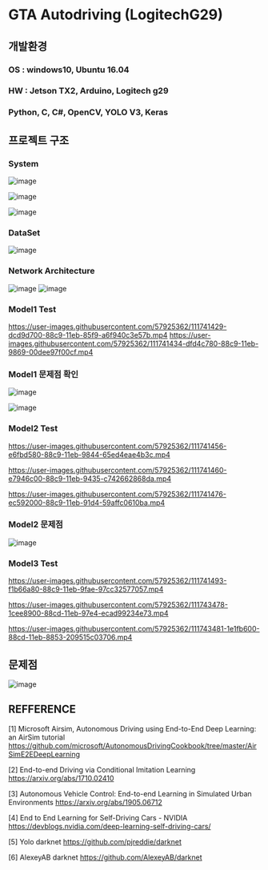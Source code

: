 # GTA Autodriving (LogitechG29)

## 개발환경
### OS : windows10, Ubuntu 16.04
### HW : Jetson TX2, Arduino, Logitech g29
### Python, C, C#, OpenCV, YOLO V3, Keras
  
  
  
## 프로젝트 구조
  
### System
![image](https://user-images.githubusercontent.com/57925362/111737952-db0d1500-88c3-11eb-9739-a85849ae009f.png)
  
![image](https://user-images.githubusercontent.com/57925362/111738047-042da580-88c4-11eb-863f-6710b7e2f44d.png)
  
![image](https://user-images.githubusercontent.com/57925362/111738050-068fff80-88c4-11eb-9fa8-bea86933463b.png)
  
### DataSet
![image](https://user-images.githubusercontent.com/57925362/111738064-0e4fa400-88c4-11eb-9d4d-ea3a94e032f0.png)
  
  
### Network Architecture
![image](https://user-images.githubusercontent.com/57925362/111738082-1576b200-88c4-11eb-8b49-0d2ab163a580.png)
![image](https://user-images.githubusercontent.com/57925362/111739316-304a2600-88c6-11eb-944b-2f846f0b6efc.png)
  
  
### Model1 Test
https://user-images.githubusercontent.com/57925362/111741429-dcd9d700-88c9-11eb-85f9-a6f940c3e57b.mp4
https://user-images.githubusercontent.com/57925362/111741434-dfd4c780-88c9-11eb-9869-00dee97f00cf.mp4
  
  
### Model1 문제점 확인
![image](https://user-images.githubusercontent.com/57925362/111738174-38a16180-88c4-11eb-8e21-9dbbcf09dde6.png)
  
![image](https://user-images.githubusercontent.com/57925362/111738189-3e974280-88c4-11eb-8550-85f6c4a462e8.png)
  
  
### Model2 Test
  
https://user-images.githubusercontent.com/57925362/111741456-e6fbd580-88c9-11eb-9844-65ed4eae4b3c.mp4
  
https://user-images.githubusercontent.com/57925362/111741460-e7946c00-88c9-11eb-9435-c742662868da.mp4
  
https://user-images.githubusercontent.com/57925362/111741476-ec592000-88c9-11eb-91d4-59affc0610ba.mp4
  
  
### Model2 문제점
![image](https://user-images.githubusercontent.com/57925362/111738230-51117c00-88c4-11eb-8853-09b56196ad2b.png)
  
  
### Model3 Test
  
https://user-images.githubusercontent.com/57925362/111741493-f1b66a80-88c9-11eb-9fae-97cc32577057.mp4
  
https://user-images.githubusercontent.com/57925362/111743478-1cee8900-88cd-11eb-97e4-ecad99234e73.mp4
  
https://user-images.githubusercontent.com/57925362/111743481-1e1fb600-88cd-11eb-8853-209515c03706.mp4
  
  
  
  
## 문제점
![image](https://user-images.githubusercontent.com/57925362/111738345-8918bf00-88c4-11eb-8fc7-4059595c9d60.png)




## REFFERENCE
[1] Microsoft Airsim, Autonomous Driving using End-to-End Deep Learning: an AirSim tutorial
https://github.com/microsoft/AutonomousDrivingCookbook/tree/master/AirSimE2EDeepLearning

[2] End-to-end Driving via Conditional Imitation Learning
https://arxiv.org/abs/1710.02410


[3] Autonomous Vehicle Control: End-to-end Learning in Simulated Urban Environments
https://arxiv.org/abs/1905.06712

[4] End to End Learning for Self-Driving Cars - NVIDIA
https://devblogs.nvidia.com/deep-learning-self-driving-cars/

[5] Yolo darknet
https://github.com/pjreddie/darknet

[6] AlexeyAB darknet
https://github.com/AlexeyAB/darknet
